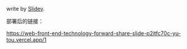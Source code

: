 write by [Slidev](https://sli.dev/).

部署后的链接：

https://web-front-end-technology-forward-share-slide-p2itfc70c-yu-tou.vercel.app/1
